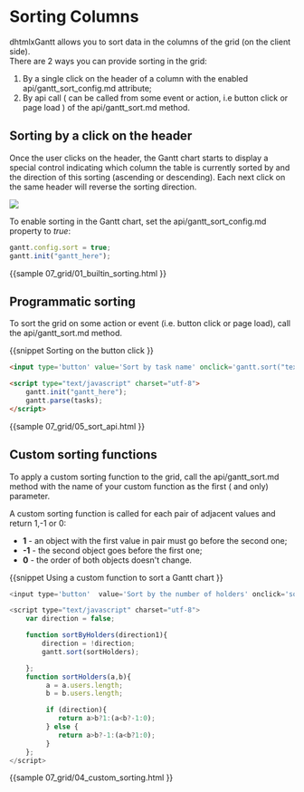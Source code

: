 Sorting Columns
=================================
dhtmlxGantt allows you to sort data in the columns of the grid (on the client side). <br>
There are 2 ways you can provide sorting in the grid:

1. By a single click on the header of a column with the enabled api/gantt_sort_config.md attribute;
2. By api call ( can be called from some event or action, i.e button click or page load ) of the api/gantt_sort.md method.

Sorting by a click on the header
--------------------------------------------
Once the user clicks on the header, the Gantt chart starts to display 
a special control indicating which column the table is currently sorted by and the direction of this sorting (ascending or descending).
Each next click on the same header will reverse the sorting direction.

<img src="desktop/gantt_sorting.png"/>

To enable sorting in the Gantt chart, set the api/gantt_sort_config.md property to *true*:

~~~js
gantt.config.sort = true; 
gantt.init("gantt_here");
~~~

{{sample
	07_grid/01_builtin_sorting.html
}}


Programmatic sorting
-----------------------
To sort the grid  on some action or event (i.e. button click or page load), call the api/gantt_sort.md method.

{{snippet
Sorting  on the button click
}}
~~~html
<input type='button' value='Sort by task name' onclick='gantt.sort("text", true);'>

<script type="text/javascript" charset="utf-8">
	gantt.init("gantt_here"); 
	gantt.parse(tasks);
</script>
~~~

{{sample
	07_grid/05_sort_api.html
}}


Custom sorting functions
-------------------------------------------------
To apply a custom sorting function to the grid, call the api/gantt_sort.md method with the name of your custom function as the first ( and only) parameter.

A custom sorting function is called for each pair of adjacent values and return 1,-1 or 0:

- **1** - an object with the first value in pair must go before the second one;
- **-1** - the second object goes before the first one;
- **0** - the order of both objects doesn't change.

{{snippet
Using a custom function to sort a Gantt chart
}}
~~~js
<input type='button'  value='Sort by the number of holders' onclick='sortByHolders(direction)'>

<script type="text/javascript" charset="utf-8">
    var direction = false;

    function sortByHolders(direction1){
        direction = !direction;
        gantt.sort(sortHolders);

    };
    function sortHolders(a,b){
         a = a.users.length;
         b = b.users.length;

         if (direction){
            return a>b?1:(a<b?-1:0);
         } else {
            return a>b?-1:(a<b?1:0);
         }
    };
</script>
~~~
{{sample 07_grid/04_custom_sorting.html }}
